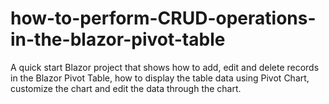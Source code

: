 # how-to-perform-CRUD-operations-in-the-blazor-pivot-table
A quick start Blazor project that shows how to add, edit and delete records in the Blazor Pivot Table, how to display the table data using Pivot Chart, customize the chart and edit the data through the chart. 
